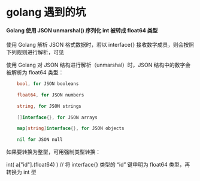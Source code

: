 # golang 遇到的坑

#### Golang 使用 JSON unmarshal() 序列化 int 被转成 float64 类型

使用 Golang 解析 JSON 格式数据时，若以 interface{} 接收数字成员，则会按照下列规则进行解析，可见

使用 Golang 对 JSON 结构进行解析（unmarshal）时，JSON 结构中的数字会被解析为 float64 类型：



```go
    bool, for JSON booleans
 
    float64, for JSON numbers
 
    string, for JSON strings
 
    []interface{}, for JSON arrays
 
    map[string]interface{}, for JSON objects
 
    nil for JSON null
```

如果要转换为整型，可用强制类型转换：

 int( a["id"].(float64) )  // 将 interface{} 类型的 “id” 键申明为 float64 类型，再转换为 int 型
